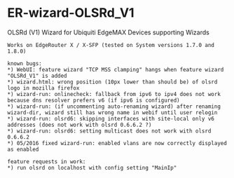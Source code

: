# ER-wizard-OLSRd_V1
OLSRd (V1) Wizard for Ubiquiti EdgeMAX Devices supporting Wizards

    Works on EdgeRouter X / X-SFP (tested on System versions 1.7.0 and 1.8.0)

    known bugs:
    *) WebUI: feature wizard "TCP MSS clamping" hangs when feature wizard "OLSRd_V1" is added
    *) wizard.html: wrong position (10px lower than should be) of olsrd logo in mozilla firefox
    *) wizard-run: onlinecheck: fallback from ipv6 to ipv4 does not work because dns resolver prefers v6 (if ipv6 is configured)
    *) wizard-run: (if uncommenting auto-renaming wizard) after renaming wizard-dir, wizard still has wrong name in webif until user relogin
    *) wizard-run: olsrd6: skipping interfaces with site-local only v6 addresses (does not work with olsrd 0.6.6.2 ?)
    *) wizard-run: olsrd6: setting multicast does not work with olsrd 0.6.6.2
    *) 05/2016 fixed wizard-run: enabled vlans are now correctly displayed as enabled

    feature requests in work:
    *) run olsrd on localhost with config setting "MainIp"
